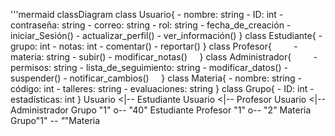 '''mermaid
  classDiagram
    class Usuario{
        - nombre: string
        - ID: int
        - contraseña: string
        - correo: string
        - rol: string
        - fecha_de_creación
        - iniciar_Sesión()
        - actualizar_perfil()
        - ver_información()
    }
    class Estudiante{
        - grupo: int
        - notas: int
        - comentar()
        - reportar()
    }
    class Profesor{
        - materia: string
        - subir()
        - modificar_notas()
    }
    class Administrador{
        - permisos: string
        - lista_de_seguimiento: string
        - modificar_datos()
        - suspender()
        - notificar_cambios()
    }
    class Materia{
        - nombre: string
        - código: int
        - talleres: string
        - evaluaciones: string
    }
    class Grupo{
        - ID: int
        - estadísticas: int
    }
    Usuario <|-- Estudiante
    Usuario <|-- Profesor
    Usuario <|-- Administrador
    Grupo "1" o-- "40" Estudiante
    Profesor "1" o-- "2" Materia
    Grupo"1" *-- "*"Materia
